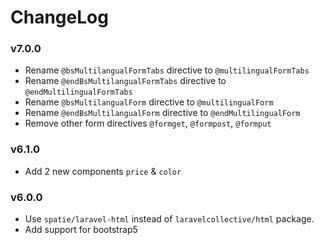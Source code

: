 # ChangeLog

### v7.0.0
- Rename `@bsMultilangualFormTabs` directive to `@multilingualFormTabs` 
- Rename `@endBsMultilangualFormTabs` directive to `@endMultilingualFormTabs` 
- Rename `@bsMultilangualForm` directive to `@multilingualForm` 
- Rename `@endBsMultilangualForm` directive to `@endMultilingualForm` 
- Remove other form directives `@formget`, `@formpost`, `@formput`

### v6.1.0

- Add 2 new components `price` & `color`

### v6.0.0

- Use `spatie/laravel-html` instead of `laravelcollective/html` package.
- Add support for bootstrap5
